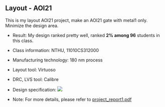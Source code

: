 ## Layout - AOI21

This is my layout AOI21 project, make an AOI21 gate with metal1 only. Minimize the design area.
- Result: My design ranked pretty well, ranked **2% among 96** students in this class.
- Class information: NTHU, 11010CS312000

- Manufacturing technology: 180 nm process
- Layout tool: Virtuoso
- DRC, LVS tool: Calibre
- Design specification:
![](https://i.imgur.com/bk53vSI.png)
- Note: For more details, please refer to [project_report1.pdf](https://github.com/ccl1616/Layout-AOI21/blob/main/project_report1.pdf)
